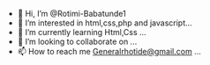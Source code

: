 - 👋 Hi, I’m @Rotimi-Babatunde1
- 👀 I’m interested in html,css,php and javascript...
- 🌱 I’m currently learning Html,Css ...
- 💞️ I’m looking to collaborate on ...
- 📫 How to reach me Generalrhotide@gmail.com ...

<!---
Rotimi-Babatunde1/Rotimi-Babatunde1 is a ✨ special ✨ repository because its `README.md` (this file) appears on your GitHub profile.
You can click the Preview link to take a look at your changes.
--->
